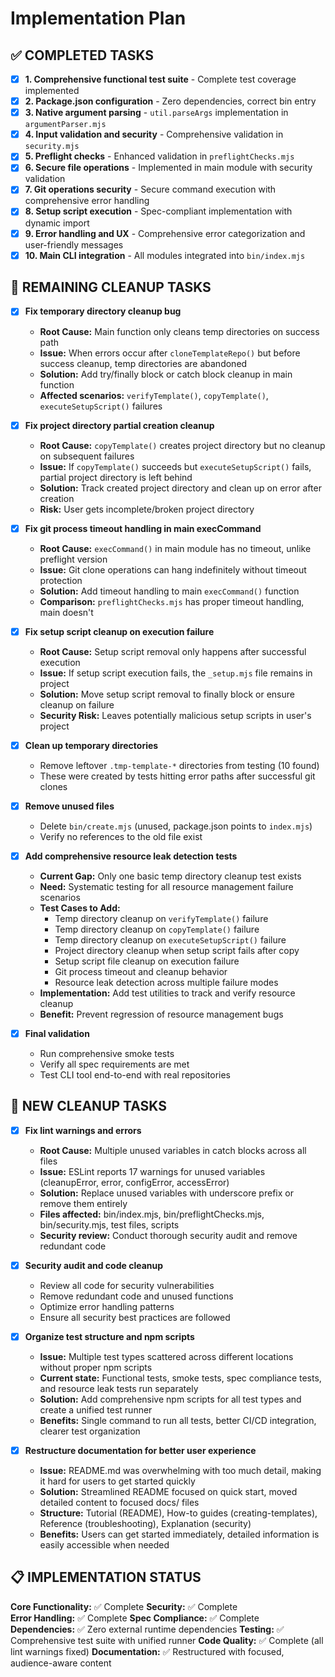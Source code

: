 # Implementation Plan

## ✅ COMPLETED TASKS

- [x] **1. Comprehensive functional test suite** - Complete test coverage implemented
- [x] **2. Package.json configuration** - Zero dependencies, correct bin entry
- [x] **3. Native argument parsing** - `util.parseArgs` implementation in `argumentParser.mjs`
- [x] **4. Input validation and security** - Comprehensive validation in `security.mjs`
- [x] **5. Preflight checks** - Enhanced validation in `preflightChecks.mjs`
- [x] **6. Secure file operations** - Implemented in main module with security validation
- [x] **7. Git operations security** - Secure command execution with comprehensive error handling
- [x] **8. Setup script execution** - Spec-compliant implementation with dynamic import
- [x] **9. Error handling and UX** - Comprehensive error categorization and user-friendly messages
- [x] **10. Main CLI integration** - All modules integrated into `bin/index.mjs`

## 🧹 REMAINING CLEANUP TASKS

- [x] **Fix temporary directory cleanup bug**

  - **Root Cause:** Main function only cleans temp directories on success path
  - **Issue:** When errors occur after `cloneTemplateRepo()` but before success cleanup, temp directories are abandoned
  - **Solution:** Add try/finally block or catch block cleanup in main function
  - **Affected scenarios:** `verifyTemplate()`, `copyTemplate()`, `executeSetupScript()` failures

- [x] **Fix project directory partial creation cleanup**

  - **Root Cause:** `copyTemplate()` creates project directory but no cleanup on subsequent failures
  - **Issue:** If `copyTemplate()` succeeds but `executeSetupScript()` fails, partial project directory is left behind
  - **Solution:** Track created project directory and clean up on error after creation
  - **Risk:** User gets incomplete/broken project directory

- [x] **Fix git process timeout handling in main execCommand**

  - **Root Cause:** `execCommand()` in main module has no timeout, unlike preflight version
  - **Issue:** Git clone operations can hang indefinitely without timeout protection
  - **Solution:** Add timeout handling to main `execCommand()` function
  - **Comparison:** `preflightChecks.mjs` has proper timeout handling, main doesn't

- [x] **Fix setup script cleanup on execution failure**

  - **Root Cause:** Setup script removal only happens after successful execution
  - **Issue:** If setup script execution fails, the `_setup.mjs` file remains in project
  - **Solution:** Move setup script removal to finally block or ensure cleanup on failure
  - **Security Risk:** Leaves potentially malicious setup scripts in user's project

- [x] **Clean up temporary directories**

  - Remove leftover `.tmp-template-*` directories from testing (10 found)
  - These were created by tests hitting error paths after successful git clones

- [x] **Remove unused files**

  - Delete `bin/create.mjs` (unused, package.json points to `index.mjs`)
  - Verify no references to the old file exist

- [x] **Add comprehensive resource leak detection tests**

  - **Current Gap:** Only one basic temp directory cleanup test exists
  - **Need:** Systematic testing for all resource management failure scenarios
  - **Test Cases to Add:**
    - Temp directory cleanup on `verifyTemplate()` failure
    - Temp directory cleanup on `copyTemplate()` failure
    - Temp directory cleanup on `executeSetupScript()` failure
    - Project directory cleanup when setup script fails after copy
    - Setup script file cleanup on execution failure
    - Git process timeout and cleanup behavior
    - Resource leak detection across multiple failure modes
  - **Implementation:** Add test utilities to track and verify resource cleanup
  - **Benefit:** Prevent regression of resource management bugs

- [x] **Final validation**
  - Run comprehensive smoke tests
  - Verify all spec requirements are met
  - Test CLI tool end-to-end with real repositories

## 🧹 NEW CLEANUP TASKS

- [x] **Fix lint warnings and errors**
  - **Root Cause:** Multiple unused variables in catch blocks across all files
  - **Issue:** ESLint reports 17 warnings for unused variables (cleanupError, error, configError, accessError)
  - **Solution:** Replace unused variables with underscore prefix or remove them entirely
  - **Files affected:** bin/index.mjs, bin/preflightChecks.mjs, bin/security.mjs, test files, scripts
  - **Security review:** Conduct thorough security audit and remove redundant code

- [x] **Security audit and code cleanup**
  - Review all code for security vulnerabilities
  - Remove redundant code and unused functions
  - Optimize error handling patterns
  - Ensure all security best practices are followed

- [x] **Organize test structure and npm scripts**
  - **Issue:** Multiple test types scattered across different locations without proper npm scripts
  - **Current state:** Functional tests, smoke tests, spec compliance tests, and resource leak tests run separately
  - **Solution:** Add comprehensive npm scripts for all test types and create a unified test runner
  - **Benefits:** Single command to run all tests, better CI/CD integration, clearer test organization

- [x] **Restructure documentation for better user experience**
  - **Issue:** README.md was overwhelming with too much detail, making it hard for users to get started quickly
  - **Solution:** Streamlined README focused on quick start, moved detailed content to focused docs/ files
  - **Structure:** Tutorial (README), How-to guides (creating-templates), Reference (troubleshooting), Explanation (security)
  - **Benefits:** Users can get started immediately, detailed information is easily accessible when needed

## 📋 IMPLEMENTATION STATUS

**Core Functionality:** ✅ Complete
**Security:** ✅ Complete  
**Error Handling:** ✅ Complete
**Spec Compliance:** ✅ Complete
**Dependencies:** ✅ Zero external runtime dependencies
**Testing:** ✅ Comprehensive test suite with unified runner
**Code Quality:** ✅ Complete (all lint warnings fixed)
**Documentation:** ✅ Restructured with focused, audience-aware content
